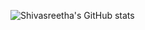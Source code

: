 ![Shivasreetha's GitHub stats](https://github-readme-stats.vercel.app/api?username=ShivasreethaS&show_icons=true&theme=transparent)
